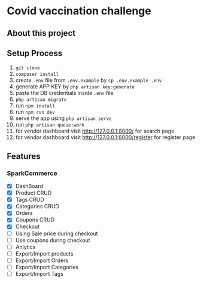 # Covid vaccination challenge
## About this project



## Setup Process
1. `git clone`
2. `composer install`
3. create `.env` file from `.env.example` by `cp .env.example .env`
4. generate APP KEY by `php artisan key:generate`
5. paste the DB credentials inside `.env` file
6. `php artisan migrate`
7. run `npm install`
8. run `npm run dev`
9. serve the app using `php artisan serve`
10. run `php artisan queue:work`
11. for vendor dashboard visit http://127.0.0.1:8000/ for search page
12. for vendor dashboard visit http://127.0.0.1:8000/register for register page

## Features

### SparkCommerce
- [x] DashBoard
- [x] Product CRUD
- [x] Tags CRUD
- [x] Categories CRUD
- [x] Orders
- [x] Coupons CRUD 
- [x] Checkout
- [ ] Using Sale price during checkout
- [ ] Use coupons during checkout
- [ ] Anlytics
- [ ] Export/Import products
- [ ] Export/Import Orders
- [ ] Export/Import Categories
- [ ] Export/Import Tags